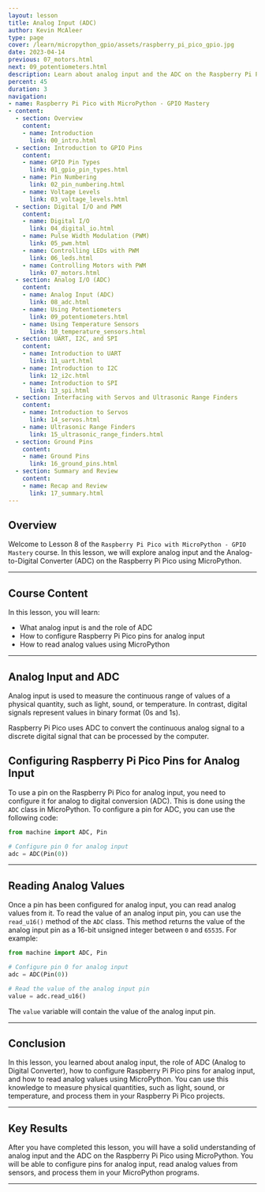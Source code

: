 ```yaml
---
layout: lesson
title: Analog Input (ADC)
author: Kevin McAleer
type: page
cover: /learn/micropython_gpio/assets/raspberry_pi_pico_gpio.jpg
date: 2023-04-14
previous: 07_motors.html
next: 09_potentiometers.html
description: Learn about analog input and the ADC on the Raspberry Pi Pico using MicroPython.
percent: 45
duration: 3
navigation:
- name: Raspberry Pi Pico with MicroPython - GPIO Mastery
- content:
  - section: Overview
    content:
    - name: Introduction
      link: 00_intro.html
  - section: Introduction to GPIO Pins
    content:
    - name: GPIO Pin Types
      link: 01_gpio_pin_types.html
    - name: Pin Numbering
      link: 02_pin_numbering.html
    - name: Voltage Levels
      link: 03_voltage_levels.html
  - section: Digital I/O and PWM
    content:
    - name: Digital I/O
      link: 04_digital_io.html
    - name: Pulse Width Modulation (PWM)
      link: 05_pwm.html
    - name: Controlling LEDs with PWM
      link: 06_leds.html
    - name: Controlling Motors with PWM
      link: 07_motors.html
  - section: Analog I/O (ADC)
    content:
    - name: Analog Input (ADC)
      link: 08_adc.html
    - name: Using Potentiometers
      link: 09_potentiometers.html
    - name: Using Temperature Sensors
      link: 10_temperature_sensors.html
  - section: UART, I2C, and SPI
    content:
    - name: Introduction to UART
      link: 11_uart.html
    - name: Introduction to I2C
      link: 12_i2c.html
    - name: Introduction to SPI
      link: 13_spi.html
  - section: Interfacing with Servos and Ultrasonic Range Finders
    content:
    - name: Introduction to Servos
      link: 14_servos.html
    - name: Ultrasonic Range Finders
      link: 15_ultrasonic_range_finders.html
  - section: Ground Pins
    content:
    - name: Ground Pins
      link: 16_ground_pins.html
  - section: Summary and Review
    content:
    - name: Recap and Review
      link: 17_summary.html
---
```



## Overview

Welcome to Lesson 8 of the `Raspberry Pi Pico with MicroPython - GPIO Mastery` course. In this lesson, we will explore analog input and the Analog-to-Digital Converter (ADC) on the Raspberry Pi Pico using MicroPython.

---

## Course Content

In this lesson, you will learn:

* What analog input is and the role of ADC
* How to configure Raspberry Pi Pico pins for analog input
* How to read analog values using MicroPython

---

## Analog Input and ADC

Analog input is used to measure the continuous range of values of a physical quantity, such as light, sound, or temperature. In contrast, digital signals represent values in binary format (0s and 1s).

Raspberry Pi Pico uses ADC to convert the continuous analog signal to a discrete digital signal that can be processed by the computer.

## Configuring Raspberry Pi Pico Pins for Analog Input

To use a pin on the Raspberry Pi Pico for analog input, you need to configure it for analog to digital conversion (ADC). This is done using the `ADC` class in MicroPython. To configure a pin for ADC, you can use the following code:

```python
from machine import ADC, Pin

# Configure pin 0 for analog input
adc = ADC(Pin(0))
```

---

## Reading Analog Values

Once a pin has been configured for analog input, you can read analog values from it. To read the value of an analog input pin, you can use the `read_u16()` method of the `ADC` class. This method returns the value of the analog input pin as a 16-bit unsigned integer between `0` and `65535`. For example:

```python
from machine import ADC, Pin

# Configure pin 0 for analog input
adc = ADC(Pin(0))

# Read the value of the analog input pin
value = adc.read_u16()
```

The `value` variable will contain the value of the analog input pin.

---

## Conclusion

In this lesson, you learned about analog input, the role of ADC (Analog to Digital Converter), how to configure Raspberry Pi Pico pins for analog input, and how to read analog values using MicroPython. You can use this knowledge to measure physical quantities, such as light, sound, or temperature, and process them in your Raspberry Pi Pico projects.

---

## Key Results

After you have completed this lesson, you will have a solid understanding of analog input and the ADC on the Raspberry Pi Pico using MicroPython. You will be able to configure pins for analog input, read analog values from sensors, and process them in your MicroPython programs.

---
